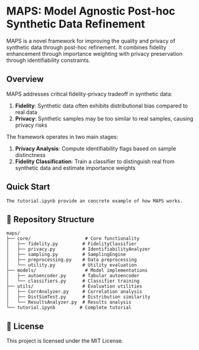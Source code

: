 # MAPS: Model Agnostic Post-hoc Synthetic Data Refinement

MAPS is a novel framework for improving the quality and privacy of synthetic data through post-hoc refinement. It combines fidelity enhancement through importance weighting with privacy preservation through identifiability constraints.

## Overview

MAPS addresses critical fidelity-privacy tradeoff in synthetic data:

1. **Fidelity**: Synthetic data often exhibits distributional bias compared to real data
2. **Privacy**: Synthetic samples may be too similar to real samples, causing privacy risks

The framework operates in two main stages:

1. **Privacy Analysis**: Compute identifiability flags based on sample distinctness
2. **Fidelity Classification**: Train a classifier to distinguish real from synthetic data and estimate importance weights

## Quick Start

```
The tutorial.ipynb provide an concrete example of how MAPS works.
```

## 📁 Repository Structure

```
maps/
├── core/                    # Core functionality
│   ├── fidelity.py         # FidelityClassifier
│   ├── privacy.py          # IdentifiabilityAnalyzer
│   ├── sampling.py         # SamplingEngine
│   ├── preprocessing.py    # Data preprocessing
│   └── utility.py          # Utility evaluation
├── models/                  # Model implementations
│   ├── autoencoder.py      # Tabular autoencoder
│   └── classifiers.py      # Classifier training
├── utils/                  # Evaluation utilities
│   ├── CorrAnalyzer.py     # Correlation analysis
│   ├── DistSimTest.py      # Distribution similarity
│   └── ResultsAnalyzer.py  # Results analysis
└── tutorial.ipynb         # Complete tutorial
```

## 📄 License

This project is licensed under the MIT License.